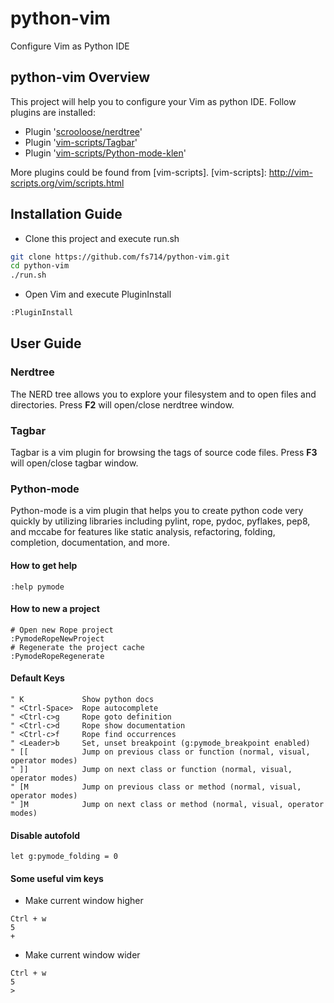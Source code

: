 # python-vim
Configure Vim as Python IDE
## python-vim Overview
This project will help you to configure your Vim as python IDE. Follow plugins are installed:
* Plugin '[scrooloose/nerdtree](https://github.com/scrooloose/nerdtree)'
* Plugin '[vim-scripts/Tagbar](https://github.com/vim-scripts/Tagbar)'
* Plugin '[vim-scripts/Python-mode-klen](https://github.com/vim-scripts/Python-mode-klen)'

More plugins could be found from [vim-scripts].
[vim-scripts]: http://vim-scripts.org/vim/scripts.html
## Installation Guide
* Clone this project and execute run.sh
```BASH
git clone https://github.com/fs714/python-vim.git
cd python-vim
./run.sh
```
* Open Vim and execute PluginInstall
```BASH
:PluginInstall
```    
## User Guide
### Nerdtree
The NERD tree allows you to explore your filesystem and to open files and directories. Press **F2** will open/close nerdtree window.
### Tagbar
Tagbar is a vim plugin for browsing the tags of source code files. Press **F3** will open/close tagbar window.
### Python-mode
Python-mode is a vim plugin that helps you to create python code very quickly by utilizing libraries including pylint, rope, pydoc, pyflakes, pep8, and mccabe for features like static analysis, refactoring, folding, completion, documentation, and more.
####  How to get help
```
:help pymode
```
#### How to new a project
```
# Open new Rope project
:PymodeRopeNewProject
# Regenerate the project cache
:PymodeRopeRegenerate
```
#### Default Keys
```
" K             Show python docs
" <Ctrl-Space>  Rope autocomplete
" <Ctrl-c>g     Rope goto definition
" <Ctrl-c>d     Rope show documentation
" <Ctrl-c>f     Rope find occurrences
" <Leader>b     Set, unset breakpoint (g:pymode_breakpoint enabled)
" [[            Jump on previous class or function (normal, visual, operator modes)
" ]]            Jump on next class or function (normal, visual, operator modes)
" [M            Jump on previous class or method (normal, visual, operator modes)
" ]M            Jump on next class or method (normal, visual, operator modes)
```
#### Disable autofold
```
let g:pymode_folding = 0
```
#### Some useful vim keys
* Make current window higher
```
Ctrl + w
5
+
```
* Make current window wider
```
Ctrl + w
5
>
```

